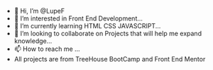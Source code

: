 - 👋 Hi, I’m @LupeF
- 👀 I’m interested in Front End Development...
- 🌱 I’m currently learning HTML CSS JAVASCRIPT...
- 💞️ I’m looking to collaborate on Projects that will help me expand knowledge...
- 📫 How to reach me ...
- All projects are from TreeHouse BootCamp and Front End Mentor
<!---
LupeF/LupeF is a ✨ special ✨ repository because its `README.md` (this file) appears on your GitHub profile.
You can click the Preview link to take a look at your changes.
--->
